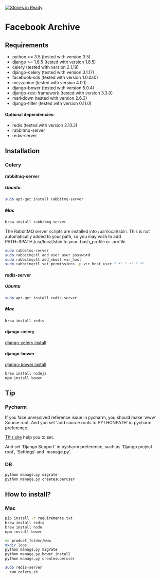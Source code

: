 [![Stories in Ready](https://badge.waffle.io/egaoneko/fb_archive.png?label=ready&title=Ready)](https://waffle.io/egaoneko/fb_archive)

# Facebook Archive

## Requirements

* python >= 3.5 (tested with version 3.5)
* django >= 1.8.5 (tested with version 1.8.5)
* celery (tested with version 3.1.18)
* django-celery (tested with version 3.1.17)
* facebook-sdk (tested with version 1.0.0a0)
* mezzanine (tested with version 4.0.1)
* django-bower (tested with version 5.0.4)
* django-rest-framework (tested with version 3.3.0)
* markdown (tested with version 2.6.3)
* django-filter (tested with version 0.11.0)

#### Optional dependencies:

* redis (tested with version 2.10.3)
* rabbitmq-server
* redis-server


## Installation

### Celery

#### rabbitmq-server

##### Ubuntu

```bash
sudo apt-get install rabbitmq-server
```
##### Mac

```bash
brew install rabbitmq-server
```

The RabbitMQ server scripts are installed into /usr/local/sbin. This is not automatically added to your path, so you may wish to add
PATH=$PATH:/usr/local/sbin to your .bash_profile or .profile.

```bash
sudo rabbitmq-server
sudo rabbitmqctl add_user user password
sudo rabbitmqctl add_vhost vir_host
sudo rabbitmqctl set_permissions -p vir_host user ".*" ".*" ".*"
```


#### redis-server

##### Ubuntu

```bash
sudo apt-get install redis-server
```

##### Mac

```bash
brew install redis
```


#### django-celery

[django-celery install](http://docs.celeryproject.org/en/latest/django/first-steps-with-django.html#using-the-django-orm-cache-as-a-result-backend)


#### django-bower

[django-bower install](https://django-bower.readthedocs.org/en/latest/installation.html)

```bash
brew install nodejs
npm install bower
```

## Tip

### Pycharm

If you face unresolved reference issue in pycharm, you should make 'www' Source root. And you set 'add source roots to PYTHONPATH' in pycharm preference.

[This site](http://stackoverflow.com/questions/21236824/unresolved-reference-issue-in-pycharm) help you to set.

And set 'Django Support' in pycharm preference, such as 'Django project root', 'Settings' and 'manage.py'.


### DB

```bash
python manage.py migrate
python manage.py createsuperuser
```


## How to install?

### Mac

```bash
pip install -r requirements.txt
brew install redis
brew install node
npm install bower

cd product_folder/www
mkdir logs
python manage.py migrate
python manage.py bower install
python manage.py createsuperuser

sudo redis-server
. run_celery.sh
```
